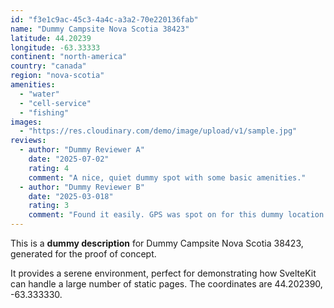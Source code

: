 ```yaml
---
id: "f3e1c9ac-45c3-4a4c-a3a2-70e220136fab"
name: "Dummy Campsite Nova Scotia 38423"
latitude: 44.20239
longitude: -63.33333
continent: "north-america"
country: "canada"
region: "nova-scotia"
amenities:
  - "water"
  - "cell-service"
  - "fishing"
images:
  - "https://res.cloudinary.com/demo/image/upload/v1/sample.jpg"
reviews:
  - author: "Dummy Reviewer A"
    date: "2025-07-02"
    rating: 4
    comment: "A nice, quiet dummy spot with some basic amenities."
  - author: "Dummy Reviewer B"
    date: "2025-03-018"
    rating: 3
    comment: "Found it easily. GPS was spot on for this dummy location."
---
```


This is a **dummy description** for Dummy Campsite Nova Scotia 38423, generated for the proof of concept.

It provides a serene environment, perfect for demonstrating how SvelteKit can handle a large number of static pages. The coordinates are 44.202390, -63.333330.
